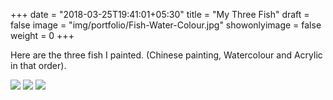 +++
date = "2018-03-25T19:41:01+05:30"
title = "My Three Fish"
draft = false
image = "img/portfolio/Fish-Water-Colour.jpg"
showonlyimage = false
weight = 0
+++

Here are the three fish I painted. (Chinese painting, Watercolour and Acrylic in that order).

<!--more-->


![](/img/portfolio/Fish-Chinse-Painting.jpg)
![](/img/portfolio/Fish-Water-Colour.jpg)
![](/img/portfolio/Fish-Acrylicpainting.jpg)